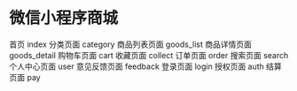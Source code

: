 # 微信小程序商城
首页              index
分类页面          category
商品列表页面      goods_list
商品详情页面      goods_detail
购物车页面        cart
收藏页面          collect
订单页面          order
搜索页面          search
个人中心页面        user
意见反馈页面        feedback
登录页面            login
授权页面            auth
结算页面            pay